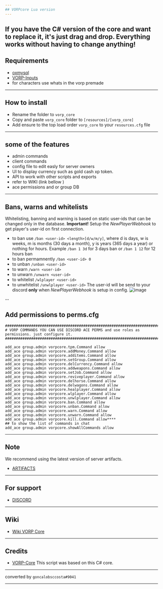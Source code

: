 ```yaml
---
## VORPcore Lua version
---
```


If you have the C# version of the core and want to replace it, it's just drag and drop. Everything works without having to change anything!
---
## Requirements
- [oxmysql](https://github.com/VORPCORE/oxmysql) 
- [VORP-Inputs](https://github.com/VORPCORE/vorp-inputs-lua/releases) 
-  for characters use whats in the vorp premade
---
## How to install 
* Rename the folder to ``vorp_core``
* Copy and paste ``vorp_core`` folder to ``[resources]/[vorp_core]``
* Add ensure to the top load order ``vorp_core`` to your ``resources.cfg`` file

---

## some of the features 
- admin commands 
- client commands
- config file to edit easly for server owners
- UI to display currency such as gold cash xp token.
- API to work with other scripts and exports
- refer to WIKI (link bellow )
- ace permissions and or group DB

---

## Bans, warns and whitelists

Whitelisting, banning and warning is based on static user-ids that can be changed only in the database. 
**Important!** Setup the *NewPlayerWebhook* to get player's user-id on first connection.
- to ban use `/ban <user-id> <length>[d/w/m/y]`, where d is days, w is weeks, m is months (30 days a month), y is years (365 days a year) or nothing for hours. Example `/ban 1 3d` for 3 days ban or `/ban 1 12` for 12 hours ban
- to ban permamnently `/ban <user-id> 0`
- to unban `/unban <user-id>`
- to warn `/warn <user-id>`
- to unwarn `/unwarn <user-id>`
- to whitelist `/wlplayer <user-id>`
- to unwhitelist `/unwlplayer <user-id>`
The user-id will be send to your discord **only** when *NewPlayerWebhook* is setup in config.
![image](https://i.imgur.com/cWlyIC8.png)


--
## Add permissions to perms.cfg
```
#############################################################################################
# VORP COMMANDS YOU CAN USE DISCORD ACE PERMS and use roles as permissions. just configure it.
#############################################################################################

add_ace group.admin vorpcore.tpm.Command allow
add_ace group.admin vorpcore.addMoney.Command allow
add_ace group.admin vorpcore.additems.Command allow
add_ace group.admin vorpcore.setGroup.Command allow
add_ace group.admin vorpcore.delCurrency.Command allow
add_ace group.admin vorpcore.addweapons.Command allow
add_ace group.admin vorpcore.setJob.Command allow
add_ace group.admin vorpcore.reviveplayer.Command allow
add_ace group.admin vorpcore.delhorse.Command allow
add_ace group.admin vorpcore.delwagons.Command allow
add_ace group.admin vorpcore.healplayer.Command allow 
add_ace group.admin vorpcore.wlplayer.Command allow
add_ace group.admin vorpcore.unwlplayer.Command allow
add_ace group.admin vorpcore.ban.Command allow
add_ace group.admin vorpcore.unban.Command allow
add_ace group.admin vorpcore.warn.Command allow
add_ace group.admin vorpcore.unwarn.Command allow
add_ace group.admin vorpcore.kill.Command allow****
## to show the list of commands in chat
add_ace group.admin vorpcore.showAllCommands allow

```
---

## Note

We recommend using the latest version of server artifacts.
- [ARTIFACTS](https://runtime.fivem.net/artifacts/fivem/build_server_windows/master/)

---

## For support 
- [DISCORD](https://discord.gg/DHGVAbCj7N)

---

## Wiki
- [Wiki VORP Core](https://github.com/outsider31000/VORP_API-docs)
---

## Credits
- [VORP-Core](https://github.com/VORPCORE/VORP-Core/releases) This script was based on this C# core.

---

converted by `goncalobsccosta#9041`

---
